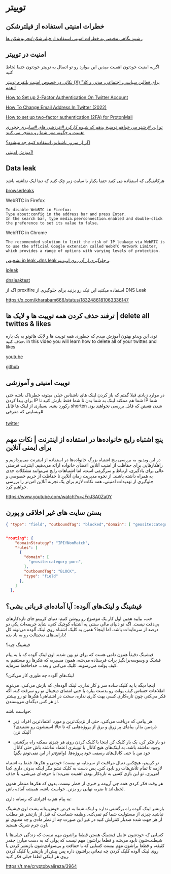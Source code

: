 # توییتر

## خطرات امنیتی استفاده از فیلترشکن

[رشتو: نگاهی مختصر به خطرات امنیتی استفاده از فیلترشکن/تحریم‌شکن ها](https://threadreaderapp.com/thread/1782375834596118656.html)


## امنیت در توییتر

اگربه امنیت خودتون اهمیت میدین این موارد رو تو اتصال به توییتر خودتون حتما لحاظ کنید

[نکاتی در خصوص امنیت پلتفرم توییتر (X) برای فعالین سیاسی، اجتماعی، مدنی و کلا" همه !](https://telegra.ph/%D9%86%DA%A9%D8%A7%D8%AA%DB%8C-%D8%AF%D8%B1-%D8%AE%D8%B5%D9%88%D8%B5-%D8%A7%D9%85%D9%86%DB%8C%D8%AA-%D9%BE%D9%84%D8%AA%D9%81%D8%B1%D9%85-%D8%AA%D9%88%DB%8C%DB%8C%D8%AA%D8%B1-X-%D8%A8%D8%B1%D8%A7%DB%8C-%D9%81%D8%B9%D8%A7%D9%84%DB%8C%D9%86-%D8%B3%DB%8C%D8%A7%D8%B3%DB%8C-%D8%A7%D8%AC%D8%AA%D9%85%D8%A7%D8%B9%DB%8C-%D9%85%D8%AF%D9%86%DB%8C-%D9%88-%DA%A9%D9%84%D8%A7-%D9%87%D9%85%D9%87-02-13)

[ How to Set up 2-Factor Authentication On Twitter Account ](https://www.youtube.com/watch?v=BXLQNr-gaEs)

[ How To Change Email Address In Twitter (2022) ](https://www.youtube.com/watch?v=F-itvjI0r-8)

[ How to set up two-factor authentication (2FA) for ProtonMail ](https://www.youtube.com/watch?v=GgrNWoLyp1g)

[تو این #رشتو می خواهم توضیح بدهم که شیوه کارکرد #عرزشی های #سایبری چجوری هست و چگونه مغز شما رو منفجر می کنند:](https://threadreaderapp.com/thread/1762784314478022916.html?utm_campaign=topunroll)

[اگر از سرور ناشناس استفاده کنیم چه میشود؟](https://threadreaderapp.com/thread/1762770899537690939.html)

[آموزش امنیتی!](https://twitter.com/markpash/status/1765676867296678122)

## Data leak

هرکانفیگی که استفاده می کنید حتما یکبار با سایت زیر چک کنید که دیتا لیک نداشته باشد

[browserleaks](https://browserleaks.com/)


WebRTC in Firefox

    To disable WebRTC in Firefox:
    Type about:config in the address bar and press Enter.
    In the search bar, type media.peerconnection.enabled and double-click the preference to set its value to false.

WebRTC in Chrome

    The recommended solution to limit the risk of IP leakage via WebRTC is to use the official Google extension called WebRTC Network Limiter, which provides a range of options with varying levels of protection.



[ تشخیص ip leak وdns leak و جلوگیری از آن روی اوبونتو](https://www.youtube.com/watch?v=zo7-nJBx-Ss)

[ipleak](https://ipleak.net/)

[dnsleaktest](https://www.dnsleaktest.com)


اگه از proxifire استفاده میکنید این تیک رو بزنید برای جلوگیری از DNS Leak

https://x.com/kharabam666/status/1832486181063336147


##  ترفند حذف کردن همه توییت ها و لایک ها | delete all twittes & likes 



توی این ویدئو بهتون آموزش میدم که چطوری همه توییت ها و لایک هاتونو به یک باره حذف کنید.
in this video you will learn how to delete all of your twittes and likes

[youtube](https://www.youtube.com/watch?v=PSg9WS6-MWo)


[github](https://github.com/alirezakargar1380/delete_tweetes_scripts)


## توییت امنیتی و آموزشی


در موارد زیادی قبلا گفتم که باز کردن لینک های ناشناس خیلی میتونه خطرناک باشه حتی برای پیدا کردن IP شما هم ممکنه لینک به شما بدن تا شما فقط بازش کنید تا IP شما رکورد بشه. بسیاری از لینک ها قابل shorten شدن هستن که قابل بررسی نخواهند بود. وبسایتی که معرفی⬇️ 


[twitter](https://threadreaderapp.com/thread/1694442551472795867.html)



##  پنج اشتباه رایج خانواده‌ها در استفاده از اینترنت | نکات مهم برای ایمنی آنلاین 

در این ویدیو، به بررسی پنج اشتباه بزرگ خانواده‌ها در استفاده از اینترنت می‌پردازیم و راهکارهایی برای حفاظت از امنیت آنلاین اعضای خانواده ارائه می‌دهیم. اینترنت فرصتی عالی برای یادگیری، ارتباط و سرگرمی است، اما اشتباهات رایج می‌توانند مشکلات جدی به همراه داشته باشند. از نحوه مدیریت زمان آنلاین تا حفاظت از حریم خصوصی و جلوگیری از تهدیدات امنیتی، همه نکات لازم برای یک تجربه آنلاین امن‌تر را بررسی خواهیم کرد.


https://www.youtube.com/watch?v=JFqJ3A0Za0Y

## بستن سایت های غیر اخلاقی و پورن

``` json
{ "type": "field", "outboundTag": "blocked","domain": [ "geosite:category-porn" ] } 


"routing": {
    "domainStrategy": "IPIfNonMatch",
    "rules": [
      {
        "domain": [
          "geosite:category-porn",
        ],
        "outboundTag": "BLOCK",
        "type": "field"
      },
    ]
  },
```

## فیشینگ و لینک‌های آلوده: آیا آماده‌ای قربانی بشی؟

خب، بیایید همین اول کار یک موضوع رو روشن کنیم: دنیای کریپتو جای تازه‌کارهای بی‌دقت نیست. اگه تو دنیای مالی سنتی یه اشتباه کوچیک کنی، شاید جریمه‌ات یکی دو درصد از سرمایه‌ات باشه. اما اینجا؟ همین یه کلیک اشتباه روی لینک آلوده می‌تونه کل دارایی‌های دیجیتالت رو به باد بده!

فیشینگ چیه؟

فیشینگ دقیقاً همون دامی هست که برای تو پهن شده. اون لینک آلوده که با یه پیام قشنگ و وسوسه‌برانگیز برات فرستاده می‌شه، همون مسیریه که هکرها رو مستقیم به کیف پولت می‌رسونه. کلیک می‌کنی و بعد... خداحافظ سرمایه.

لینک‌های آلوده چه طوری کار می‌کنن؟

اینجا دیگه با یه کلیک ساده سر و کار نداری. لینک آلوده‌ای که بازش می‌کنی، می‌تونه اطلاعات حساس کیف پولت رو بدست بیاره یا حتی امضای دیجیتال تو رو سرقت کنه. اگه فکر می‌کنی چون تازه‌کاری کسی بهت کاری نداره، سخت در اشتباهی! هکرها تو رو بیشتر از هر کس دیگه‌ای می‌پسندن.

حواست باشه:

- هر پیامی که دریافت می‌کنی، حتی از نزدیک‌ترین و مورد اعتمادترین افراد، زیر ذره‌بین بذار. پیامای پر زرق و برق از پروژه‌هایی که تا حالا اسمشون رو نشنیدی؟ لینک نزن!

- دو بار فکر کن، یک بار کلیک کن اینجا با کلیک کردن روی هر چیزی ممکنه راه برگشتی وجود نداشته باشه. به لینک‌های هیچ کانال یا توییتری اعتماد نداشته باش حتی کانال خود من یا حتی کانال‌های رسمی خود پروژه‌ها. (واضح‌تر از این نمی‌تونم بگم)

تو کریپتو، هیچ‌کس دنبال مراقبت از سرمایه تو نیست؛ خودتی و هکرها. فقط یه اشتباه لازمه تا تمام تلاش‌هات رو نابود کنن. پس دست به کلیک نشو مگر اینکه بدونی داری کجا می‌ری. تو این بازی کسی به تازه‌کار بودن اهمیت نمی‌ده؛ یا حرفه‌ای می‌شی، یا حذف!

هر وقت فکر کردی همه چی آرومه و خبری از خطر نیست، بدون که هکرها منتظر همون لحظه‌اند تا ضربه نهایی رو بزنن. حواست باشه، همیشه آماده باش.

یه پیام هم به افرادی که رسانه دارن: 

بازنشر لینک آلوده راه برگشتی نداره و اینکه شما به فرض خوش‌بینانه پشت اون فیشینگ نباشید چیزی از مسئولیت شما کم نمی‌کنه. وظیفه شماست که قبل از بازنشر هر مطلب از هر جهت شده صدبار کنترلش کنید در غیر این صورت چه از نظر مادی و چه معنوی تو اون جرم شریک هستید.

کسایی که خودشون عامل فیشینگ هستن قطعا براشون مهم نیست که زندگی خیلی‌ها با شیطنت‌شون نابود می‌شه و قطعا براشون مهم نیست که پولی که به دست میارن چقدر کثیفه، و قطعا براشون مهم نیست کسایی که با حماقت و بی‌سوادی‌شون بازنشر کردن یا روی لینک آلوده کلیک کردن چه تبعاتی براشون داره پس پیش از بازنشر یا کلیک کردن روی هر لینکی لطفا خیلی فکر کنید.


https://t.me/cryptobyalireza/3964

